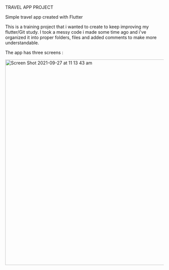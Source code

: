 TRAVEL APP PROJECT 

Simple travel app created with Flutter

This is a training project that i wanted to create to keep improving my flutter/Git study. I took a messy code i made some time ago and i've organized it 
into proper folders, files and added comments to make more understandable.

The app has three screens :

<img width="654" alt="Screen Shot 2021-09-27 at 11 13 43 am" src="https://user-images.githubusercontent.com/85221055/134890195-7ac61502-1ff8-472f-9fff-000ff8fedbae.png">

